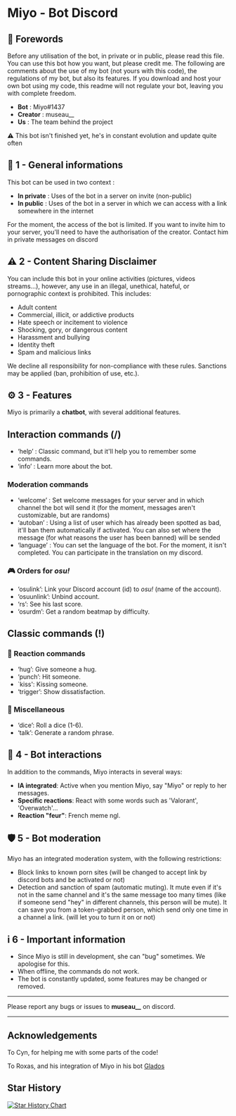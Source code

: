 # Miyo - Bot Discord

## 📌 Forewords

Before any utilisation of the bot, in private or in public, please read this file.
You can use this bot how you want, but please credit me. 
The following are comments about the use of my bot (not yours with this code), the regulations of my bot, but also its features. If you download and host your own bot using my code, this readme will not regulate your bot, leaving you with complete freedom.

- **Bot** : Miyo#1437  
- **Creator** : museau__  
- **Us** : The team behind the project

⚠️ This bot isn't finished yet, he's in constant evolution and update quite often

## 🔹 1 - General informations 
This bot can be used in two context :
- **In private** : Uses of the bot in a server on invite (non-public)
- **In public** : Uses of the bot in a server in which we can access with a link somewhere in the internet

For the moment, the access of the bot is limited. If you want to invite him to your server, you'll need to have the authorisation of the creator. Contact him in private messages on discord

## ⚠ 2 - Content Sharing Disclaimer
You can include this bot in your online activities (pictures, videos streams...), however, any use in an illegal, unethical, hateful, or pornographic context is prohibited. This includes:

- Adult content
- Commercial, illicit, or addictive products
- Hate speech or incitement to violence
- Shocking, gory, or dangerous content
- Harassment and bullying
- Identity theft
- Spam and malicious links

We decline all responsibility for non-compliance with these rules. Sanctions may be applied (ban, prohibition of use, etc.).

## ⚙ 3 - Features  
Miyo is primarily a **chatbot**, with several additional features.  

##  Interaction commands (/)
- ‘help’ : Classic command, but it'll help you to remember some commands.
- ‘info’ : Learn more about the bot.

### Moderation commands
- ‘welcome’ : Set welcome messages for your server and in which channel the bot will send it (for the moment, messages aren't customizable, but are randoms)
- ‘autoban’ : Using a list of user which has already been spotted as bad, it'll ban them automatically if activated. You can also set where the message (for what reasons the user has been banned) will be sended
- ‘language’ : You can set the language of the bot. For the moment, it isn't completed. You can participate in the translation on my discord.

### 🎮 Orders for *osu!*  
- ‘osulink’: Link your Discord account (id) to *osu!* (name of the account).  
- ‘osuunlink’: Unbind account.  
- ‘rs’: See his last score.
- ‘osurdm’: Get a random beatmap by difficulty.


## Classic commands (!)
### 📝 Reaction commands
- ‘hug’: Give someone a hug.
- ‘punch’: Hit someone.
- `kiss': Kissing someone. 
- ‘trigger’: Show dissatisfaction.  

### 🎲 Miscellaneous  
- ‘dice’: Roll a dice (1-6).
- ‘talk’: Generate a random phrase.

## 🤖 4 - Bot interactions  
In addition to the commands, Miyo interacts in several ways:  

- **IA integrated**: Active when you mention Miyo, say "Miyo" or reply to her messages.  
- **Specific reactions**: React with some words such as 'Valorant', 'Overwatch'...
- **Reaction "feur"**: French meme ngl.  

## 🛡 5 - Bot moderation  
Miyo has an integrated moderation system, with the following restrictions:  

- Block links to known porn sites (will be changed to accept link by discord bots and be activated or not)
- Detection and sanction of spam (automatic muting). It mute even if it's not in the same channel and it's the same message too many times (like if someone send "hey" in different channels, this person will be mute). It can save you from a token-grabbed person, which send only one time in a channel a link. (will let you to turn it on or not) 

## i 6 - Important information  
- Since Miyo is still in development, she can "bug" sometimes. We apologise for this.
- When offline, the commands do not work.  
- The bot is constantly updated, some features may be changed or removed.  

---

Please report any bugs or issues to **museau__** on discord.

---

## Acknowledgements 
To Cyn, for helping me with some parts of the code!

To Roxas, and his integration of Miyo in his bot [Glados](https://aperture-sciences.com/)

## Star History

[![Star History Chart](https://api.star-history.com/svg?repos=Muse-haut/Miyo&type=Date)](https://www.star-history.com/#Muse-haut/Miyo&Date)
